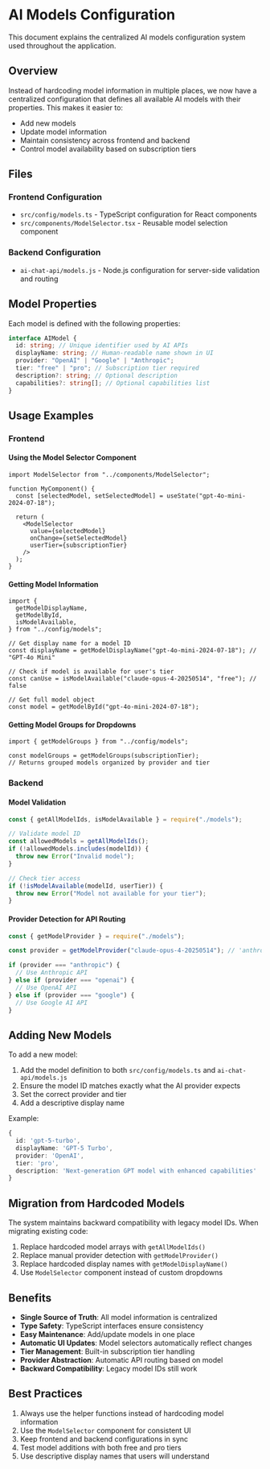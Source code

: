 # AI Models Configuration

This document explains the centralized AI models configuration system used throughout the application.

## Overview

Instead of hardcoding model information in multiple places, we now have a centralized configuration that defines all available AI models with their properties. This makes it easier to:

- Add new models
- Update model information
- Maintain consistency across frontend and backend
- Control model availability based on subscription tiers

## Files

### Frontend Configuration

- `src/config/models.ts` - TypeScript configuration for React components
- `src/components/ModelSelector.tsx` - Reusable model selection component

### Backend Configuration

- `ai-chat-api/models.js` - Node.js configuration for server-side validation and routing

## Model Properties

Each model is defined with the following properties:

```typescript
interface AIModel {
  id: string; // Unique identifier used by AI APIs
  displayName: string; // Human-readable name shown in UI
  provider: "OpenAI" | "Google" | "Anthropic";
  tier: "free" | "pro"; // Subscription tier required
  description?: string; // Optional description
  capabilities?: string[]; // Optional capabilities list
}
```

## Usage Examples

### Frontend

#### Using the Model Selector Component

```tsx
import ModelSelector from "../components/ModelSelector";

function MyComponent() {
  const [selectedModel, setSelectedModel] = useState("gpt-4o-mini-2024-07-18");

  return (
    <ModelSelector
      value={selectedModel}
      onChange={setSelectedModel}
      userTier={subscriptionTier}
    />
  );
}
```

#### Getting Model Information

```tsx
import {
  getModelDisplayName,
  getModelById,
  isModelAvailable,
} from "../config/models";

// Get display name for a model ID
const displayName = getModelDisplayName("gpt-4o-mini-2024-07-18"); // "GPT-4o Mini"

// Check if model is available for user's tier
const canUse = isModelAvailable("claude-opus-4-20250514", "free"); // false

// Get full model object
const model = getModelById("gpt-4o-mini-2024-07-18");
```

#### Getting Model Groups for Dropdowns

```tsx
import { getModelGroups } from "../config/models";

const modelGroups = getModelGroups(subscriptionTier);
// Returns grouped models organized by provider and tier
```

### Backend

#### Model Validation

```javascript
const { getAllModelIds, isModelAvailable } = require("./models");

// Validate model ID
const allowedModels = getAllModelIds();
if (!allowedModels.includes(modelId)) {
  throw new Error("Invalid model");
}

// Check tier access
if (!isModelAvailable(modelId, userTier)) {
  throw new Error("Model not available for your tier");
}
```

#### Provider Detection for API Routing

```javascript
const { getModelProvider } = require("./models");

const provider = getModelProvider("claude-opus-4-20250514"); // 'anthropic'

if (provider === "anthropic") {
  // Use Anthropic API
} else if (provider === "openai") {
  // Use OpenAI API
} else if (provider === "google") {
  // Use Google AI API
}
```

## Adding New Models

To add a new model:

1. Add the model definition to both `src/config/models.ts` and `ai-chat-api/models.js`
2. Ensure the model ID matches exactly what the AI provider expects
3. Set the correct provider and tier
4. Add a descriptive display name

Example:

```typescript
{
  id: 'gpt-5-turbo',
  displayName: 'GPT-5 Turbo',
  provider: 'OpenAI',
  tier: 'pro',
  description: 'Next-generation GPT model with enhanced capabilities'
}
```

## Migration from Hardcoded Models

The system maintains backward compatibility with legacy model IDs. When migrating existing code:

1. Replace hardcoded model arrays with `getAllModelIds()`
2. Replace manual provider detection with `getModelProvider()`
3. Replace hardcoded display names with `getModelDisplayName()`
4. Use `ModelSelector` component instead of custom dropdowns

## Benefits

- **Single Source of Truth**: All model information is centralized
- **Type Safety**: TypeScript interfaces ensure consistency
- **Easy Maintenance**: Add/update models in one place
- **Automatic UI Updates**: Model selectors automatically reflect changes
- **Tier Management**: Built-in subscription tier handling
- **Provider Abstraction**: Automatic API routing based on model
- **Backward Compatibility**: Legacy model IDs still work

## Best Practices

1. Always use the helper functions instead of hardcoding model information
2. Use the `ModelSelector` component for consistent UI
3. Keep frontend and backend configurations in sync
4. Test model additions with both free and pro tiers
5. Use descriptive display names that users will understand
